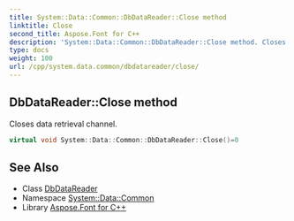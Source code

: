 ```yaml
---
title: System::Data::Common::DbDataReader::Close method
linktitle: Close
second_title: Aspose.Font for C++
description: 'System::Data::Common::DbDataReader::Close method. Closes data retrieval channel in C++.'
type: docs
weight: 100
url: /cpp/system.data.common/dbdatareader/close/
---
```

## DbDataReader::Close method


Closes data retrieval channel.

```cpp
virtual void System::Data::Common::DbDataReader::Close()=0
```

## See Also

* Class [DbDataReader](../)
* Namespace [System::Data::Common](../../)
* Library [Aspose.Font for C++](../../../)

